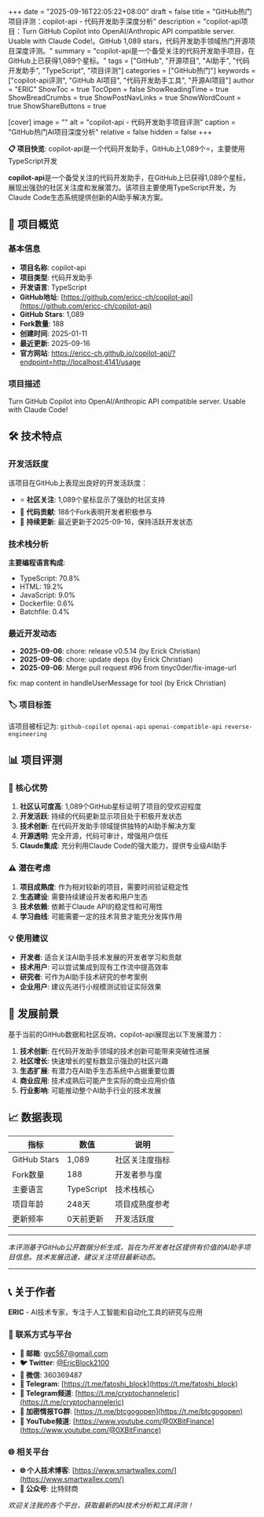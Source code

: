 +++
date = "2025-09-16T22:05:22+08:00"
draft = false
title = "GitHub热门项目评测：copilot-api - 代码开发助手深度分析"
description = "copilot-api项目：Turn GitHub Copilot into OpenAI/Anthropic API compatible server. Usable with Claude Code!。GitHub 1,089 stars，代码开发助手领域热门开源项目深度评测。"
summary = "copilot-api是一个备受关注的代码开发助手项目，在GitHub上已获得1,089个星标。"
tags = ["GitHub", "开源项目", "AI助手", "代码开发助手", "TypeScript", "项目评测"]
categories = ["GitHub热门"]
keywords = ["copilot-api评测", "GitHub AI项目", "代码开发助手工具", "开源AI项目"]
author = "ERIC"
ShowToc = true
TocOpen = false
ShowReadingTime = true
ShowBreadCrumbs = true
ShowPostNavLinks = true
ShowWordCount = true
ShowShareButtons = true

[cover]
image = ""
alt = "copilot-api - 代码开发助手项目评测"
caption = "GitHub热门AI项目深度分析"
relative = false
hidden = false
+++

**📋 项目快览**: copilot-api是一个代码开发助手，GitHub上1,089个⭐，主要使用TypeScript开发

**copilot-api**是一个备受关注的代码开发助手，在GitHub上已获得1,089个星标，展现出强劲的社区关注度和发展潜力。该项目主要使用TypeScript开发，为Claude Code生态系统提供创新的AI助手解决方案。

## 🎯 项目概览

### 基本信息
- **项目名称**: copilot-api
- **项目类型**: 代码开发助手
- **开发语言**: TypeScript
- **GitHub地址**: [https://github.com/ericc-ch/copilot-api](https://github.com/ericc-ch/copilot-api)
- **GitHub Stars**: 1,089
- **Fork数量**: 188
- **创建时间**: 2025-01-11
- **最近更新**: 2025-09-16
- **官方网站**: https://ericc-ch.github.io/copilot-api/?endpoint=http://localhost:4141/usage

### 项目描述
Turn GitHub Copilot into OpenAI/Anthropic API compatible server. Usable with Claude Code!

## 🛠️ 技术特点

### 开发活跃度
该项目在GitHub上表现出良好的开发活跃度：
- ⭐ **社区关注**: 1,089个星标显示了强劲的社区支持
- 🔄 **代码贡献**: 188个Fork表明开发者积极参与
- 📅 **持续更新**: 最近更新于2025-09-16，保持活跃开发状态

### 技术栈分析

**主要编程语言构成**:
- TypeScript: 70.8%
- HTML: 19.2%
- JavaScript: 9.0%
- Dockerfile: 0.6%
- Batchfile: 0.4%


### 最近开发动态
- **2025-09-06**: chore: release v0.5.14 (by Erick Christian)
- **2025-09-06**: chore: update deps (by Erick Christian)
- **2025-09-06**: Merge pull request #96 from tinyc0der/fix-image-url

fix: map content in handleUserMessage for tool  (by Erick Christian)


### 🏷️ 项目标签
该项目被标记为: `github-copilot` `openai-api` `openai-compatible-api` `reverse-engineering`


## 📊 项目评测

### 🎯 核心优势
1. **社区认可度高**: 1,089个GitHub星标证明了项目的受欢迎程度
2. **开发活跃**: 持续的代码更新显示项目处于积极开发状态
3. **技术创新**: 在代码开发助手领域提供独特的AI助手解决方案
4. **开源透明**: 完全开源，代码可审计，增强用户信任
5. **Claude集成**: 充分利用Claude Code的强大能力，提供专业级AI助手

### ⚠️ 潜在考虑
1. **项目成熟度**: 作为相对较新的项目，需要时间验证稳定性
2. **生态建设**: 需要持续建设开发者和用户生态
3. **技术依赖**: 依赖于Claude API的稳定性和可用性
4. **学习曲线**: 可能需要一定的技术背景才能充分发挥作用

### 💡 使用建议
- **开发者**: 适合关注AI助手技术发展的开发者学习和贡献
- **技术用户**: 可以尝试集成到现有工作流中提高效率
- **研究者**: 可作为AI助手技术研究的参考案例
- **企业用户**: 建议先进行小规模测试验证实际效果

## 🔮 发展前景

基于当前的GitHub数据和社区反响，copilot-api展现出以下发展潜力：

1. **技术创新**: 在代码开发助手领域的技术创新可能带来突破性进展
2. **社区增长**: 快速增长的星标数显示强劲的社区兴趣
3. **生态扩展**: 有潜力在AI助手生态系统中占据重要位置
4. **商业应用**: 技术成熟后可能产生实际的商业应用价值
5. **行业影响**: 可能推动整个AI助手行业的技术发展

## 📈 数据表现

| 指标 | 数值 | 说明 |
|------|------|------|
| GitHub Stars | 1,089 | 社区关注度指标 |
| Fork数量 | 188 | 开发者参与度 |
| 主要语言 | TypeScript | 技术栈核心 |
| 项目年龄 | 248天 | 项目成熟度参考 |
| 更新频率 | 0天前更新 | 开发活跃度 |

---

*本评测基于GitHub公开数据分析生成，旨在为开发者社区提供有价值的AI助手项目信息。技术发展迅速，建议关注项目最新动态。*

---

## 📞 关于作者

**ERIC** - AI技术专家，专注于人工智能和自动化工具的研究与应用

### 🔗 联系方式与平台

- **📧 邮箱**: [gyc567@gmail.com](mailto:gyc567@gmail.com)
- **🐦 Twitter**: [@EricBlock2100](https://twitter.com/EricBlock2100)
- **💬 微信**: 360369487
- **📱 Telegram**: [https://t.me/fatoshi_block](https://t.me/fatoshi_block)
- **📢 Telegram频道**: [https://t.me/cryptochanneleric](https://t.me/cryptochanneleric)
- **👥 加密情报TG群**: [https://t.me/btcgogopen](https://t.me/btcgogopen)
- **🎥 YouTube频道**: [https://www.youtube.com/@0XBitFinance](https://www.youtube.com/@0XBitFinance)

### 🌐 相关平台

- **🌐 个人技术博客**: [https://www.smartwallex.com/](https://www.smartwallex.com/)
- **📖 公众号**: 比特财商

*欢迎关注我的各个平台，获取最新的AI技术分析和工具评测！*
